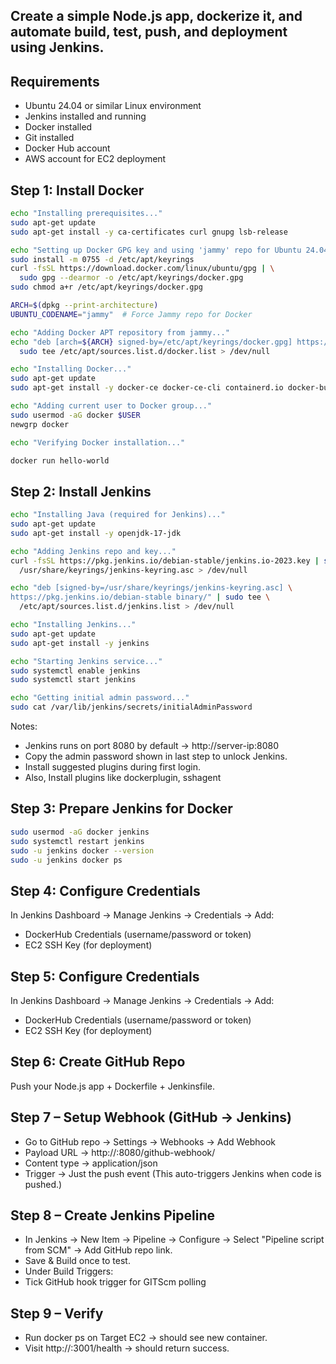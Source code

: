 ## Create a simple Node.js app, dockerize it, and automate build, test, push, and deployment using Jenkins.

## Requirements
- Ubuntu 24.04 or similar Linux environment
- Jenkins installed and running
- Docker installed
- Git installed
- Docker Hub account
- AWS account for EC2 deployment

## Step 1: Install Docker
```bash
echo "Installing prerequisites..."
sudo apt-get update
sudo apt-get install -y ca-certificates curl gnupg lsb-release

echo "Setting up Docker GPG key and using 'jammy' repo for Ubuntu 24.04..."
sudo install -m 0755 -d /etc/apt/keyrings
curl -fsSL https://download.docker.com/linux/ubuntu/gpg | \
  sudo gpg --dearmor -o /etc/apt/keyrings/docker.gpg
sudo chmod a+r /etc/apt/keyrings/docker.gpg

ARCH=$(dpkg --print-architecture)
UBUNTU_CODENAME="jammy"  # Force Jammy repo for Docker

echo "Adding Docker APT repository from jammy..."
echo "deb [arch=${ARCH} signed-by=/etc/apt/keyrings/docker.gpg] https://download.docker.com/linux/ubuntu ${UBUNTU_CODENAME} stable" | \
  sudo tee /etc/apt/sources.list.d/docker.list > /dev/null

echo "Installing Docker..."
sudo apt-get update
sudo apt-get install -y docker-ce docker-ce-cli containerd.io docker-buildx-plugin docker-compose-plugin

echo "Adding current user to Docker group..."
sudo usermod -aG docker $USER
newgrp docker

echo "Verifying Docker installation..."

docker run hello-world
```

## Step 2: Install Jenkins
```bash
echo "Installing Java (required for Jenkins)..."
sudo apt-get update
sudo apt-get install -y openjdk-17-jdk

echo "Adding Jenkins repo and key..."
curl -fsSL https://pkg.jenkins.io/debian-stable/jenkins.io-2023.key | sudo tee \
  /usr/share/keyrings/jenkins-keyring.asc > /dev/null

echo "deb [signed-by=/usr/share/keyrings/jenkins-keyring.asc] \
https://pkg.jenkins.io/debian-stable binary/" | sudo tee \
  /etc/apt/sources.list.d/jenkins.list > /dev/null

echo "Installing Jenkins..."
sudo apt-get update
sudo apt-get install -y jenkins

echo "Starting Jenkins service..."
sudo systemctl enable jenkins
sudo systemctl start jenkins

echo "Getting initial admin password..."
sudo cat /var/lib/jenkins/secrets/initialAdminPassword
```

Notes:
- Jenkins runs on port 8080 by default → http://server-ip:8080
- Copy the admin password shown in last step to unlock Jenkins.
- Install suggested plugins during first login.
- Also, Install plugins like dockerplugin, sshagent

## Step 3: Prepare Jenkins for Docker
```bash
sudo usermod -aG docker jenkins
sudo systemctl restart jenkins
sudo -u jenkins docker --version
sudo -u jenkins docker ps
```

## Step 4: Configure Credentials
In Jenkins Dashboard → Manage Jenkins → Credentials → Add:
- DockerHub Credentials (username/password or token)
- EC2 SSH Key (for deployment)

## Step 5: Configure Credentials
In Jenkins Dashboard → Manage Jenkins → Credentials → Add:
- DockerHub Credentials (username/password or token)
- EC2 SSH Key (for deployment)

## Step 6: Create GitHub Repo
Push your Node.js app + Dockerfile + Jenkinsfile.

## Step 7 – Setup Webhook (GitHub → Jenkins)
- Go to GitHub repo → Settings → Webhooks → Add Webhook
- Payload URL → http://<Jenkins-IP>:8080/github-webhook/
- Content type → application/json
- Trigger → Just the push event (This auto-triggers Jenkins when code is pushed.)

## Step 8 – Create Jenkins Pipeline
- In Jenkins → New Item → Pipeline → Configure → Select "Pipeline script from SCM" → Add GitHub repo link.
- Save & Build once to test.
- Under Build Triggers:
- Tick GitHub hook trigger for GITScm polling

## Step 9 – Verify
- Run docker ps on Target EC2 → should see new container.
- Visit http://<EC2-IP>:3001/health → should return success.
